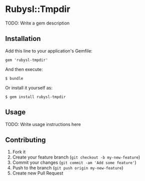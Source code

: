 # Rubysl::Tmpdir

TODO: Write a gem description

## Installation

Add this line to your application's Gemfile:

    gem 'rubysl-tmpdir'

And then execute:

    $ bundle

Or install it yourself as:

    $ gem install rubysl-tmpdir

## Usage

TODO: Write usage instructions here

## Contributing

1. Fork it
2. Create your feature branch (`git checkout -b my-new-feature`)
3. Commit your changes (`git commit -am 'Add some feature'`)
4. Push to the branch (`git push origin my-new-feature`)
5. Create new Pull Request
